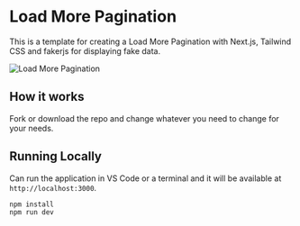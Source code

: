 # Load More Pagination

This is a template for creating a Load More Pagination with Next.js, Tailwind CSS and fakerjs for displaying fake data.

![Load More Pagination](demo/demo.gif)

## How it works

Fork or download the repo and change whatever you need to change for your needs.

## Running Locally

Can run the application in VS Code or a terminal and it will be available at `http://localhost:3000`.

```bash
npm install
npm run dev
```
